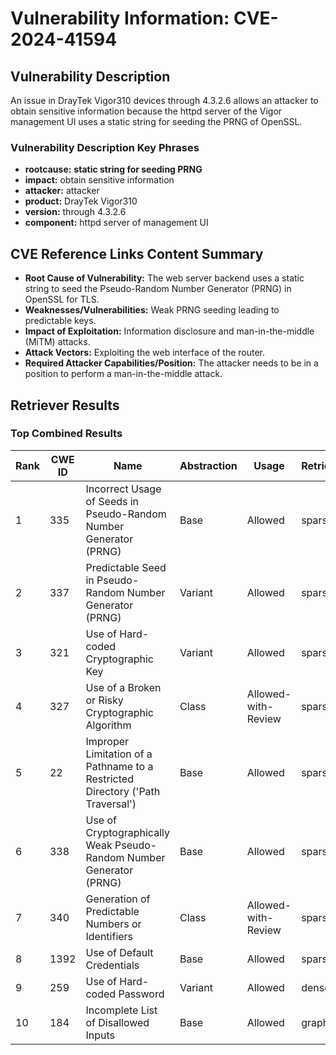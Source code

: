# Vulnerability Information: CVE-2024-41594

## Vulnerability Description
An issue in DrayTek Vigor310 devices through 4.3.2.6 allows an attacker to obtain sensitive information because the httpd server of the Vigor management UI uses a static string for seeding the PRNG of OpenSSL.

### Vulnerability Description Key Phrases
- **rootcause:** **static string for seeding PRNG**
- **impact:** obtain sensitive information
- **attacker:** attacker
- **product:** DrayTek Vigor310
- **version:** through 4.3.2.6
- **component:** httpd server of management UI

## CVE Reference Links Content Summary
- **Root Cause of Vulnerability:** The web server backend uses a static string to seed the Pseudo-Random Number Generator (PRNG) in OpenSSL for TLS.
- **Weaknesses/Vulnerabilities:** Weak PRNG seeding leading to predictable keys.
- **Impact of Exploitation:** Information disclosure and man-in-the-middle (MiTM) attacks.
- **Attack Vectors:** Exploiting the web interface of the router.
- **Required Attacker Capabilities/Position:** The attacker needs to be in a position to perform a man-in-the-middle attack.

## Retriever Results

### Top Combined Results

| Rank | CWE ID | Name | Abstraction | Usage  | Retrievers | Individual Scores |
|------|--------|------|-------------|-------|------------|-------------------|
| 1 | 335 | Incorrect Usage of Seeds in Pseudo-Random Number Generator (PRNG) | Base | Allowed | sparse | 0.295 |
| 2 | 337 | Predictable Seed in Pseudo-Random Number Generator (PRNG) | Variant | Allowed | sparse | 0.275 |
| 3 | 321 | Use of Hard-coded Cryptographic Key | Variant | Allowed | sparse | 0.227 |
| 4 | 327 | Use of a Broken or Risky Cryptographic Algorithm | Class | Allowed-with-Review | sparse | 0.222 |
| 5 | 22 | Improper Limitation of a Pathname to a Restricted Directory ('Path Traversal') | Base | Allowed | sparse | 0.222 |
| 6 | 338 | Use of Cryptographically Weak Pseudo-Random Number Generator (PRNG) | Base | Allowed | sparse | 0.220 |
| 7 | 340 | Generation of Predictable Numbers or Identifiers | Class | Allowed-with-Review | sparse | 0.213 |
| 8 | 1392 | Use of Default Credentials | Base | Allowed | sparse | 0.210 |
| 9 | 259 | Use of Hard-coded Password | Variant | Allowed | dense | 0.548 |
| 10 | 184 | Incomplete List of Disallowed Inputs | Base | Allowed | graph | 0.002 |

